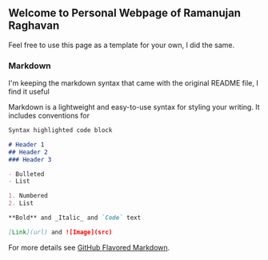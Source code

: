 ## Welcome to Personal Webpage of Ramanujan Raghavan

Feel free to use this page as a template for your own, I did the same.

### Markdown
I'm keeping the markdown syntax that came with the original README file, I find it useful

Markdown is a lightweight and easy-to-use syntax for styling your writing. It includes conventions for

```markdown
Syntax highlighted code block

# Header 1
## Header 2
### Header 3

- Bulleted
- List

1. Numbered
2. List

**Bold** and _Italic_ and `Code` text

[Link](url) and ![Image](src)
```

For more details see [GitHub Flavored Markdown](https://guides.github.com/features/mastering-markdown/).
